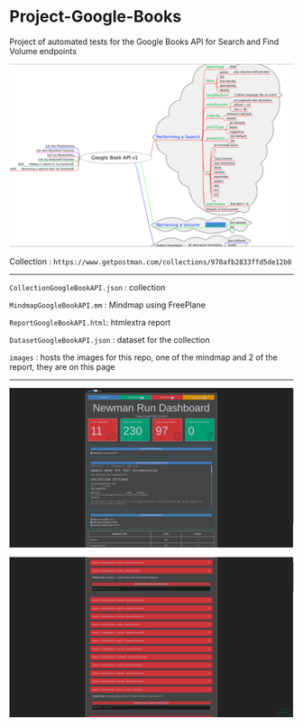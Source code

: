 # Project-Google-Books
Project of automated tests for the Google Books API for Search and Find Volume endpoints

![mindmap](images/MindmapGoogleBookAPI.png?raw=true)

Collection : `https://www.getpostman.com/collections/970afb2833ffd5de12b0`

- - - - - - - - - - - - - - - - - - - - - - - - - - - - - - -

`CollectionGoogleBookAPI.json` : collection

`MindmapGoogleBookAPI.mm` : Mindmap using FreePlane

`ReportGoogleBookAPI.html`: htmlextra report

`DatasetGoogleBookAPI.json` : dataset for the collection

`images` : hosts the images for this repo, one of the mindmap and 2 of the report, they are on this page

- - - - - - - - - - - - - - - - - - - - - - - - - - - - - - -

![report](images/ReportSummaryGoogleBookAPI.png?raw=true)

![report](images/ReportFailsGoogleBookAPI.png?raw=true)
